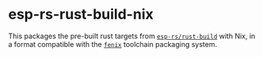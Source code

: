 # esp-rs-rust-build-nix

This packages the pre-built rust targets from
[`esp-rs/rust-build`](https://github.com/esp-rs/rust-build) with Nix, in a
format compatible with the [`fenix`](https://github.com/nix-community/fenix)
toolchain packaging system.
